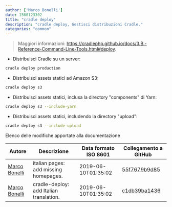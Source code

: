 ```yaml
---
author: ['Marco Bonelli']
date: 1560123302
title: "cradle deploy"
description: "cradle deploy, Gestisci distribuzioni Cradle."
categories: "common"
---
```

> Maggiori informazioni: <https://cradlephp.github.io/docs/3.B.-Reference-Command-Line-Tools.html#deploy>.

- Distribuisci Cradle su un server:

```bash
cradle deploy production
```

- Distribuisci assets statici ad Amazon S3:

```bash
cradle deploy s3
```

- Distribuisci assets statici, inclusa la directory "components" di Yarn:

```bash
cradle deploy s3 --include-yarn
```

- Distribuisci assets statici, includendo la directory "upload":

```bash
cradle deploy s3 --include-upload
```
Elenco delle modifiche apportate alla documentazione


Autore | Descrizione | Data formato ISO 8601 | Collegamento a GitHub
------|-----|-----|-----
[Marco Bonelli](mailto:marco@mebeim.net) | italian pages: add missing homepages. | 2019-06-10T01:35:02 | [55f7679b9d85](https://github.com/tldr-pages/tldr/commit/55f7679b9d85480f6c81738bd32c7901a1db36fe)
[Marco Bonelli](mailto:mb5.marcob@gmail.com) | cradle-deploy: add Italian translation. | 2019-06-10T01:35:02 | [c1db39ba1436](https://github.com/tldr-pages/tldr/commit/c1db39ba14367218f59328eec9289f5f1b8b9d66)

